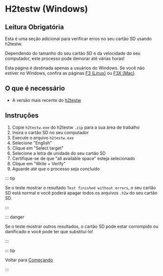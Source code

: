 # H2testw (Windows)

## Leitura Obrigatória

Esta é uma seção adicional para verificar erros no seu cartão SD usando h2testw.

Dependendo do tamanho do seu cartão SD e da velocidade do seu computador, este processo pode demorar até várias horas!

Esta página é destinada apenas a usuários do Windows. Se você não estiver no Windows, confira as páginas [F3 (Linux)](f3-\(linux\)) ou [F3X (Mac)](f3x-\(mac\)).

## O que é necessário

- A versão mais recente do [h2testw](https://www.heise.de/ct/Redaktion/bo/downloads/h2testw_1.4.zip)

## Instruções

1. Copie `h2testw.exe` do h2testw `.zip` para a sua área de trabalho
2. Insira o cartão SD no seu computador
3. Execute o arquivo `h2testw.exe`
4. Selecione "English"
5. Clique em "Select target"
6. Selecione a letra de unidade do seu cartão SD
7. Certifique-se de que "all available space" esteja selecionado
8. Clique em "Write + Verify"
9. Aguarde até que o processo seja concluído

::: tip

Se o teste mostrar o resultado `Test finished without errors`, o seu cartão SD está normal e você poderá apagar todos os arquivos `.h2w` do seu cartão SD.

:::

::: danger

Se o teste mostrar outros resultados, o cartão SD pode estar corrompido ou danificado e você pode ter que substituí-lo!

:::

::: tip

Voltar para [Começando](get-started)

:::
